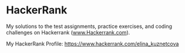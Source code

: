 # HackerRank

My solutions to the test assignments, practice exercises, and coding challenges on Hackerrank (www.Hackerrank.com).

My HackerRank Profile: https://www.hackerrank.com/elina_kuznetcova
